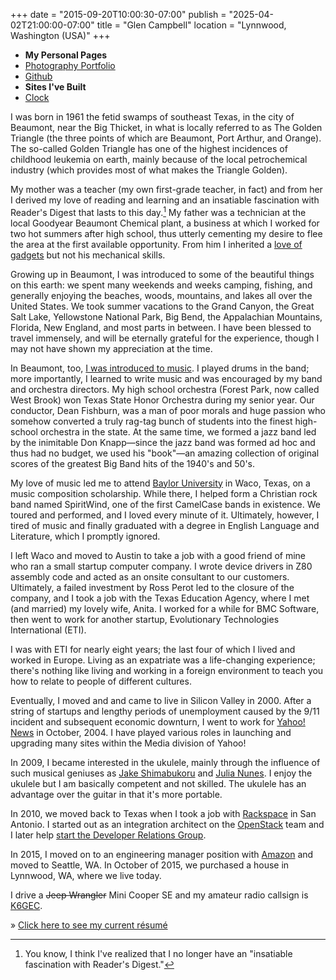 +++
date = "2015-09-20T10:00:30-07:00"
publish = "2025-04-02T21:00:00-07:00"
title = "Glen Campbell"
location = "Lynnwood, Washington (USA)"
+++
<div class="sidebar">

* **My Personal Pages**
* [Photography Portfolio](https://glencampbell.photography)
* [Github](https://github.com/gecampbell)
* **Sites I've Built**
* [Clock](https://broadpool.xyz)

</div>
I was born in 1961 the fetid swamps of southeast Texas, in the city
of Beaumont, near the Big Thicket, in what is locally referred to
as The Golden Triangle (the three points of which are Beaumont,
Port Arthur, and Orange). The so-called Golden Triangle has one of
the highest incidences of childhood leukemia on earth, mainly because
of the local petrochemical industry (which provides most of what
makes the Triangle Golden).

My mother was a teacher (my own first-grade teacher, in fact) and
from her I derived my love of reading and learning and an insatiable
fascination with Reader's Digest that lasts to this day.[^1] My
father was a technician at the local Goodyear Beaumont Chemical
plant, a business at which I worked for two hot summers after high
school, thus utterly cementing my desire to flee the area at the
first available opportunity. From him I inherited a [love of
gadgets](/essay/2012/01/gadgets.html) but not his mechanical skills.

Growing up in Beaumont, I was introduced to some of the beautiful
things on this earth: we spent many weekends and weeks camping,
fishing, and generally enjoying the beaches, woods, mountains, and
lakes all over the United States. We took summer vacations to the
Grand Canyon, the Great Salt Lake, Yellowstone National Park, Big
Bend, the Appalachian Mountains, Florida, New England, and most
parts in between. I have been blessed to travel immensely, and will
be eternally grateful for the experience, though I may not have
shown my appreciation at the time.

In Beaumont, too, [I was introduced to
music](/essay/2012/02/classical-music.html). I played drums in the
band; more importantly, I learned to write music and was encouraged
by my band and orchestra directors. My high school orchestra (Forest
Park, now called West Brook) won Texas State Honor Orchestra during
my senior year. Our conductor, Dean Fishburn, was a man of poor
morals and huge passion who somehow converted a truly rag-tag bunch
of students into the finest high-school orchestra in the state. At
the same time, we formed a jazz band led by the inimitable Don
Knapp&mdash;since the jazz band was formed ad hoc and thus had no
budget, we used his "book"&mdash;an amazing collection of original
scores of the greatest Big Band hits of the 1940's and 50's.

My love of music led me to attend [Baylor
University](http://www.baylor.edu) in Waco, Texas, on a music
composition scholarship. While there, I helped form a Christian
rock band named SpiritWind, one of the first CamelCase bands in
existence. We toured and performed, and I loved every minute of it.
Ultimately, however, I tired of music and finally graduated with a
degree in English Language and Literature, which I promptly ignored.

I left Waco and moved to Austin to take a job with a good friend
of mine who ran a small startup computer company. I wrote device
drivers in Z80 assembly code and acted as an onsite consultant to
our customers. Ultimately, a failed investment by Ross Perot led
to the closure of the company, and I took a job with the Texas
Education Agency, where I met (and married) my lovely wife, Anita.
I worked for a while for BMC Software, then went to work for another
startup, Evolutionary Technologies International (ETI).

I was with ETI for nearly eight years; the last four of which I
lived and worked in Europe. Living as an expatriate was a life-changing
experience; there's nothing like living and working in a foreign
environment to teach you how to relate to people of different
cultures.

Eventually, I moved and and came to live in Silicon Valley in 2000.
After a string of startups and lengthy periods of unemployment
caused by the 9/11 incident and subsequent economic downturn, I
went to work for [Yahoo! News](http://news.yahoo.com) in October,
2004. I have played various roles in launching and upgrading many
sites within the Media division of Yahoo!

In 2009, I became interested in the ukulele, mainly through the
influence of such musical geniuses as [Jake
Shimabukoru](http://www.jakeshimabukuro.com/home/) and [Julia
Nunes](http://www.julianunes.com). I enjoy the ukulele but I am
basically competent and not skilled. The ukulele has an advantage
over the guitar in that it's more portable.

In 2010, we moved back to Texas when I took a job with
[Rackspace](http://www.rackspace.com) in San Antonio. I started out
as an integration architect on the [OpenStack](http://www.openstack.org)
team and I later help [start the Developer Relations
Group](/essay/2012/05/developing-for-the-cloud.html).

In 2015, I moved on to an engineering manager position with
[Amazon](http://www.amazon.com) and moved to Seattle, WA. In October
of 2015, we purchased a house in Lynnwood, WA, where we live today.

I drive a ~~Jeep Wrangler~~ Mini Cooper SE and my amateur radio callsign is
[K6GEC](http://wireless2.fcc.gov/UlsApp/UlsSearch/license.jsp?licKey=2785484).

&raquo; [Click here to see my current r&eacute;sum&eacute;](/resume.html)

[^1]: You know, I think I've realized that I no longer have an
      "insatiable fascination with Reader's Digest."
